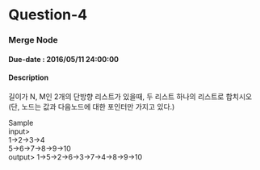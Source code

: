 # Question-4

### Merge Node

#### Due-date : 2016/05/11 24:00:00

#### Description
길이가 N, M인 2개의 단방향 리스트가 있을때, 두 리스트 하나의 리스트로 합치시오
<br/>(단, 노드는 값과 다음노드에 대한 포인터만 가지고 있다.)

Sample
<br/>input><br/>
 1->2->3->4
<br/>5->6->7->8->9->10
<br/>output> 1->5->2->6->3->7->4->8->9->10




